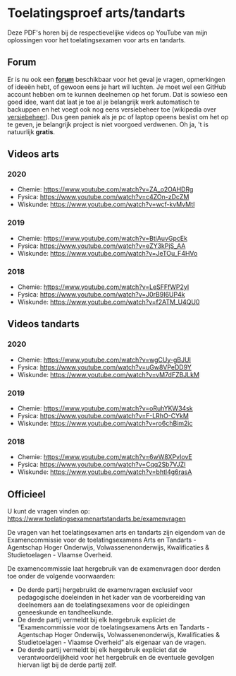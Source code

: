 # Toelatingsproef arts/tandarts #

Deze PDF's horen bij de respectievelijke videos op YouTube van mijn oplossingen voor het toelatingsexamen voor arts en tandarts.

## Forum ##
Er is nu ook een __[forum](https://github.com/DenIngenieur/Toelatingsproef-arts-tandarts/discussions/ "forum")__ beschikbaar voor het geval je vragen, opmerkingen of ideeën hebt, of gewoon eens je hart wil luchten. Je moet wel een GitHub account hebben om te kunnen deelnemen op het forum. Dat is sowieso een goed idee, want dat laat je toe al je belangrijk werk automatisch te backuppen en het voegt ook nog eens versiebeheer toe (wikipedia over [versiebeheer](https://nl.wikipedia.org/wiki/Versiebeheersysteem "versiebeheer")). Dus geen paniek als je pc of laptop opeens beslist om het op te geven, je belangrijk project is niet voorgoed verdwenen.
Oh ja, 't is natuurlijk __gratis__. 

## Videos arts ##
### 2020 ###
* Chemie: https://www.youtube.com/watch?v=ZA_o2OAHDRg
* Fysica: https://www.youtube.com/watch?v=c4ZOn-zDcZM
* Wiskunde: https://www.youtube.com/watch?v=wcf-kvMvMtI

### 2019 ###
* Chemie: https://www.youtube.com/watch?v=BtiAuvGpcEk
* Fysica: https://www.youtube.com/watch?v=eZY3kPjS_AA
* Wiskunde: https://www.youtube.com/watch?v=JeTOu_F4HVo

### 2018 ###
* Chemie: https://www.youtube.com/watch?v=LeSFFfWP2yI
* Fysica: https://www.youtube.com/watch?v=J0rB9I6UP4k
* Wiskunde: https://www.youtube.com/watch?v=f2ATM_U4QU0

## Videos tandarts ##
### 2020 ###
* Chemie: https://www.youtube.com/watch?v=wgCUy-gBJUI
* Fysica: https://www.youtube.com/watch?v=uGw8VPeDD9Y
* Wiskunde: https://www.youtube.com/watch?v=vM7dFZBJLkM

### 2019 ###
* Chemie: https://www.youtube.com/watch?v=oRuhYKW34sk
* Fysica: https://www.youtube.com/watch?v=F-LRhO-CYkM
* Wiskunde: https://www.youtube.com/watch?v=ro6chBim2ic

### 2018 ###
* Chemie: https://www.youtube.com/watch?v=6wW8XPvIovE
* Fysica: https://www.youtube.com/watch?v=Cqq2Sb7VJZI
* Wiskunde: https://www.youtube.com/watch?v=bhtl4g6rasA

## Officieel ##
U kunt de vragen vinden op: https://www.toelatingsexamenartstandarts.be/examenvragen

De vragen van het toelatingsexamen arts en tandarts zijn eigendom van de Examencommissie voor de toelatingsexamens Arts en Tandarts - Agentschap Hoger Onderwijs, Volwassenenonderwijs, Kwalificaties & Studietoelagen - Vlaamse Overheid.

De examencommissie laat hergebruik van de examenvragen door derden toe onder de volgende voorwaarden:

* De derde partij hergebruikt de examenvragen exclusief voor pedagogische doeleinden in het kader van de voorbereiding van deelnemers aan de toelatingsexamens voor de opleidingen geneeskunde en tandheelkunde.
* De derde partij vermeldt bij elk hergebruik expliciet de “Examencommissie voor de toelatingsexamens Arts en Tandarts - Agentschap Hoger Onderwijs, Volwassenenonderwijs, Kwalificaties & Studietoelagen - Vlaamse Overheid” als eigenaar van de vragen.
* De derde partij vermeldt bij elk hergebruik expliciet dat de verantwoordelijkheid voor het hergebruik en de eventuele gevolgen hiervan ligt bij de derde partij zelf.
